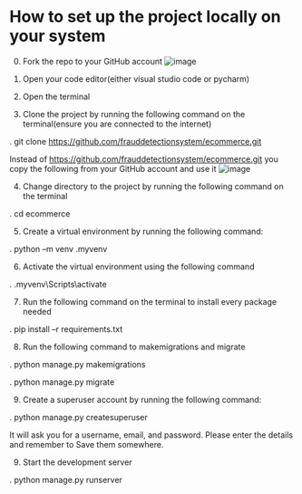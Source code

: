 # How to set up the project locally on your system

0. Fork the repo to your GitHub account
![image](https://user-images.githubusercontent.com/122211702/225223055-92e2b168-6302-4c7e-92d3-b52ab58794f9.png)

1. Open your code editor(either visual studio code or pycharm)

2. Open the terminal

3. Clone the project by running the following command on the terminal(ensure you are connected to the internet)

. git clone https://github.com/frauddetectionsystem/ecommerce.git

Instead of https://github.com/frauddetectionsystem/ecommerce.git you copy the following from your GitHub account and use it  ![image](https://user-images.githubusercontent.com/122211702/225223448-dab70fd5-c56e-4547-81f3-4c1d39f92cf3.png) 

4. Change directory to the project by running the following command on the terminal

. cd ecommerce

5. Create a virtual environment by running the following command:

. python –m venv .myvenv

6. Activate the virtual environment using the following command

. .myvenv\Scripts\activate


7. Run the following command on the terminal to install every package needed

. pip install –r requirements.txt


8. Run the following command to makemigrations and migrate

. python manage.py makemigrations

. python manage.py migrate

9. Create a superuser account by running the following command:

. python manage.py createsuperuser

It will ask you for a username, email, and password. Please enter the details and remember to
Save them somewhere.


9. Start the development server

. python manage.py runserver
